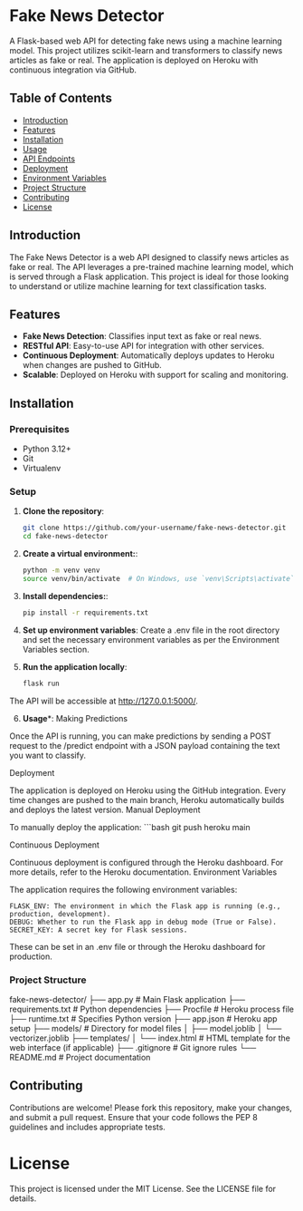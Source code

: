 # Fake News Detector

A Flask-based web API for detecting fake news using a machine learning model. This project utilizes scikit-learn and transformers to classify news articles as fake or real. The application is deployed on Heroku with continuous integration via GitHub.

## Table of Contents

- [Introduction](#introduction)
- [Features](#features)
- [Installation](#installation)
- [Usage](#usage)
- [API Endpoints](#api-endpoints)
- [Deployment](#deployment)
- [Environment Variables](#environment-variables)
- [Project Structure](#project-structure)
- [Contributing](#contributing)
- [License](#license)

## Introduction

The Fake News Detector is a web API designed to classify news articles as fake or real. The API leverages a pre-trained machine learning model, which is served through a Flask application. This project is ideal for those looking to understand or utilize machine learning for text classification tasks.

## Features

- **Fake News Detection**: Classifies input text as fake or real news.
- **RESTful API**: Easy-to-use API for integration with other services.
- **Continuous Deployment**: Automatically deploys updates to Heroku when changes are pushed to GitHub.
- **Scalable**: Deployed on Heroku with support for scaling and monitoring.

## Installation

### Prerequisites

- Python 3.12+
- Git
- Virtualenv

### Setup

1. **Clone the repository**:
   ```bash
   git clone https://github.com/your-username/fake-news-detector.git
   cd fake-news-detector


2. **Create a virtual environment:**:
    ```bash
    python -m venv venv
    source venv/bin/activate  # On Windows, use `venv\Scripts\activate`

3. **Install dependencies:**:
    ```bash
    pip install -r requirements.txt

4. **Set up environment variables**:
    Create a .env file in the root directory and set the necessary environment variables as per the Environment Variables section.

5. **Run the application locally**:
    ```bash
    flask run
The API will be accessible at http://127.0.0.1:5000/.

6. **Usage***:
Making Predictions

Once the API is running, you can make predictions by sending a POST request to the /predict endpoint with a JSON payload containing the text you want to classify.

Deployment

The application is deployed on Heroku using the GitHub integration. Every time changes are pushed to the main branch, Heroku automatically builds and deploys the latest version.
Manual Deployment

To manually deploy the application:
    ```bash
    git push heroku main


Continuous Deployment

Continuous deployment is configured through the Heroku dashboard. For more details, refer to the Heroku documentation.
Environment Variables

The application requires the following environment variables:

    FLASK_ENV: The environment in which the Flask app is running (e.g., production, development).
    DEBUG: Whether to run the Flask app in debug mode (True or False).
    SECRET_KEY: A secret key for Flask sessions.

These can be set in an .env file or through the Heroku dashboard for production.

### Project Structure

fake-news-detector/
├── app.py                    # Main Flask application
├── requirements.txt          # Python dependencies
├── Procfile                  # Heroku process file
├── runtime.txt               # Specifies Python version
├── app.json                  # Heroku app setup
├── models/                   # Directory for model files
│   ├── model.joblib
│   └── vectorizer.joblib
├── templates/
│   └── index.html            # HTML template for the web interface (if applicable)
├── .gitignore                # Git ignore rules
└── README.md                 # Project documentation

## Contributing

Contributions are welcome! Please fork this repository, make your changes, and submit a pull request. Ensure that your code follows the PEP 8 guidelines and includes appropriate tests.


# License

This project is licensed under the MIT License. See the LICENSE file for details.